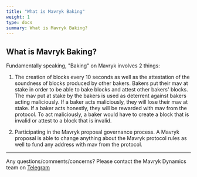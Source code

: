 ```yaml
---
title: "What is Mavryk Baking"
weight: 1
type: docs
summary: What is Mavryk Baking?
---
```


## What is Mavryk Baking?
Fundamentally speaking, "Baking" on Mavryk involves 2 things:

1. The creation of blocks every 10 seconds as well as the attestation of the soundness of blocks produced by other bakers. Bakers put their mav at stake in order to be able to bake blocks and attest other bakers' blocks. The mav put at stake by the bakers is used as deterrent against bakers acting maliciously. If a baker acts maliciously, they will lose their mav at stake. If a baker acts honestly, they will be rewarded with mav from the protocol. To act maliciously, a baker would have to create a block that is invalid or attest to a block that is invalid.

2. Participating in the Mavryk proposal governance process. A Mavryk proposal is able to change anything about the Mavryk protocol rules as well to fund any address with mav from the protocol.


---

Any questions/comments/concerns? Please contact the Mavryk Dynamics team on
[Telegram](https://t.me/MavrykNetwork) 